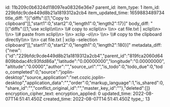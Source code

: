 id: 11b209c0b6324d118097ea08326e36e7
parent_id: 
item_type: 1
item_id: 229bfdc9cde449d8b21a1819312a2cb4
item_updated_time: 1659883489734
title_diff: "[{\"diffs\":[[1,\"Copy to clipboard\"]],\"start1\":0,\"start2\":0,\"length1\":0,\"length2\":17}]"
body_diff: "[{\"diffs\":[[1,\"use xclip\\\n\\\n> \\\\# copy to xclip\\\n> \\\n> cat file.txt | xclip\\\n> \\\n> \\\\# paste from xclip\\\n> \\\n> xclip -o\\\n> \\\n> \\\\# copy to the clipboard directly\\\n> \\\n> cat file.txt | xclip -selection clipboard\"]],\"start1\":0,\"start2\":0,\"length1\":0,\"length2\":180}]"
metadata_diff: {"new":{"id":"229bfdc9cde449d8b21a1819312a2cb4","parent_id":"819fca2060d64809bbdac4fc93fdd86a","latitude":"0.00000000","longitude":"0.00000000","altitude":"0.0000","author":"","source_url":"","is_todo":0,"todo_due":0,"todo_completed":0,"source":"joplin-desktop","source_application":"net.cozic.joplin-desktop","application_data":"","order":0,"markup_language":1,"is_shared":0,"share_id":"","conflict_original_id":"","master_key_id":""},"deleted":[]}
encryption_cipher_text: 
encryption_applied: 0
updated_time: 2022-08-07T14:51:41.450Z
created_time: 2022-08-07T14:51:41.450Z
type_: 13